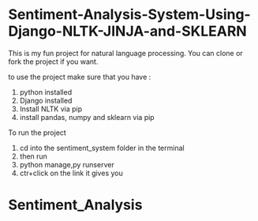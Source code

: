 # Sentiment-Analysis-System-Using-Django-NLTK-JINJA-and-SKLEARN
This is my fun project for natural language processing.
You can clone or fork the project if you want.

to use the project make sure that you have :
1. python installed
2. Django installed
3. Install NLTK via pip
3. install pandas, numpy and sklearn via pip

To run the project

1.  cd into the sentiment_system folder in the terminal
2. then run
3. python manage,py runserver
4. ctr+click on the link it gives you
# Sentiment_Analysis
